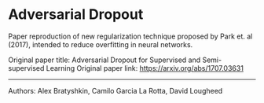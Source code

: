 # Adversarial Dropout
Paper reproduction of new regularization technique proposed by Park et. al (2017), intended to reduce overfitting in neural networks.

Original paper title:  Adversarial Dropout for Supervised and Semi-supervised Learning
Original paper link: https://arxiv.org/abs/1707.03631

____

Authors: Alex Bratyshkin, Camilo Garcia La Rotta, David Lougheed
